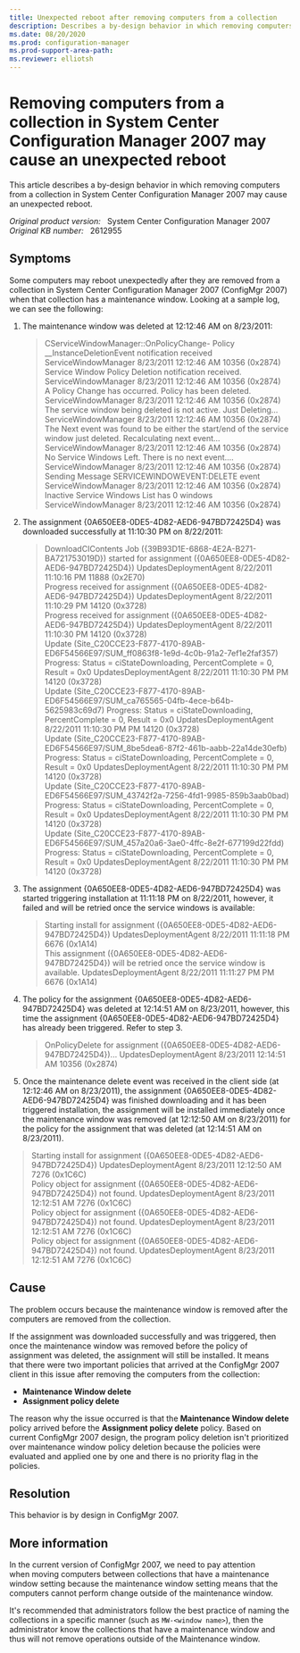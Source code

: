 ```yaml
---
title: Unexpected reboot after removing computers from a collection
description: Describes a by-design behavior in which removing computers from a collection in System Center Configuration Manager 2007 may cause an unexpected reboot.
ms.date: 08/20/2020
ms.prod: configuration-manager
ms.prod-support-area-path:
ms.reviewer: elliotsh
---
```

# Removing computers from a collection in System Center Configuration Manager 2007 may cause an unexpected reboot

This article describes a by-design behavior in which removing computers from a collection in System Center Configuration Manager 2007 may cause an unexpected reboot.

_Original product version:_ &nbsp; System Center Configuration Manager 2007  
_Original KB number:_ &nbsp; 2612955

## Symptoms

Some computers may reboot unexpectedly after they are removed from a collection in System Center Configuration Manager 2007 (ConfigMgr 2007) when that collection has a maintenance window. Looking at a sample log, we can see the following:

1. The maintenance window was deleted at 12:12:46 AM on 8/23/2011:

    > CServiceWindowManager::OnPolicyChange- Policy __InstanceDeletionEvent notification received ServiceWindowManager 8/23/2011 12:12:46 AM  10356 (0x2874)  
    > Service Window Policy Deletion notification received. ServiceWindowManager 8/23/2011 12:12:46 AM  10356 (0x2874)  
    > A Policy Change has occurred. Policy has been deleted. ServiceWindowManager 8/23/2011 12:12:46 AM  10356 (0x2874)  
    > The service window being deleted is not active. Just Deleting... ServiceWindowManager 8/23/2011 12:12:46 AM  10356 (0x2874)  
    > The Next event was found to be either the start/end of the service window just deleted. Recalculating next event... ServiceWindowManager 8/23/2011 12:12:46 AM  10356 (0x2874)  
    > No Service Windows Left. There is no next event.... ServiceWindowManager 8/23/2011 12:12:46 AM  10356 (0x2874)  
    > Sending Message SERVICEWINDOWEVENT:DELETE event ServiceWindowManager 8/23/2011 12:12:46 AM  10356 (0x2874)  
    > Inactive Service Windows List has 0 windows ServiceWindowManager 8/23/2011 12:12:46 AM  10356 (0x2874)

1. The assignment {0A650EE8-0DE5-4D82-AED6-947BD72425D4} was downloaded successfully at 11:10:30 PM on 8/22/2011:

    > DownloadCIContents Job ({39B93D1E-6868-4E2A-B271-BA721753019D}) started for assignment ({0A650EE8-0DE5-4D82-AED6-947BD72425D4}) UpdatesDeploymentAgent  8/22/2011 11:10:16 PM  11888 (0x2E70)  
    > Progress received for assignment ({0A650EE8-0DE5-4D82-AED6-947BD72425D4}) UpdatesDeploymentAgent  8/22/2011 11:10:29 PM  14120 (0x3728)  
    > Progress received for assignment ({0A650EE8-0DE5-4D82-AED6-947BD72425D4}) UpdatesDeploymentAgent  8/22/2011 11:10:30 PM  14120 (0x3728)  
    > Update (Site_C20CCE23-F877-4170-89AB-ED6F54566E97/SUM_ff0863f8-1e9d-4c0b-91a2-7ef1e2faf357) Progress: Status = ciStateDownloading, PercentComplete = 0, Result = 0x0 UpdatesDeploymentAgent  8/22/2011 11:10:30 PM PM  14120 (0x3728)  
    > Update (Site_C20CCE23-F877-4170-89AB-ED6F54566E97/SUM_ca765565-04fb-4ece-b64b-5625983c69d7) Progress: Status = ciStateDownloading, PercentComplete = 0, Result = 0x0 UpdatesDeploymentAgent  8/22/2011 11:10:30 PM PM  14120 (0x3728)  
    > Update (Site_C20CCE23-F877-4170-89AB-ED6F54566E97/SUM_8be5dea6-87f2-461b-aabb-22a14de30efb) Progress: Status = ciStateDownloading, PercentComplete = 0, Result = 0x0 UpdatesDeploymentAgent  8/22/2011 11:10:30 PM PM  14120 (0x3728)  
    > Update (Site_C20CCE23-F877-4170-89AB-ED6F54566E97/SUM_43742f2a-7256-4fd1-9985-859b3aab0bad) Progress: Status = ciStateDownloading, PercentComplete = 0, Result = 0x0 UpdatesDeploymentAgent  8/22/2011 11:10:30 PM PM  14120 (0x3728)  
    > Update (Site_C20CCE23-F877-4170-89AB-ED6F54566E97/SUM_457a20a6-3ae0-4ffc-8e2f-677199d22fdd) Progress: Status = ciStateDownloading, PercentComplete = 0, Result = 0x0 UpdatesDeploymentAgent  8/22/2011 11:10:30 PM PM  14120 (0x3728)

1. The assignment {0A650EE8-0DE5-4D82-AED6-947BD72425D4} was started triggering installation at 11:11:18 PM on 8/22/2011, however, it failed and will be retried once the service windows is available:

    > Starting install for assignment ({0A650EE8-0DE5-4D82-AED6-947BD72425D4}) UpdatesDeploymentAgent 8/22/2011 11:11:18 PM 6676 (0x1A14)  
    > This assignment ({0A650EE8-0DE5-4D82-AED6-947BD72425D4}) will be retried once the service window is available. UpdatesDeploymentAgent 8/22/2011 11:11:27 PM PM 6676 (0x1A14)

1. The policy for the assignment {0A650EE8-0DE5-4D82-AED6-947BD72425D4} was deleted at 12:14:51 AM on 8/23/2011, however, this time the assignment {0A650EE8-0DE5-4D82-AED6-947BD72425D4} has already been triggered. Refer to step 3.

    > OnPolicyDelete for assignment ({0A650EE8-0DE5-4D82-AED6-947BD72425D4})... UpdatesDeploymentAgent 8/23/2011 12:14:51 AM 10356 (0x2874)

1. Once the maintenance delete event was received in the client side (at 12:12:46 AM on 8/23/2011), the assignment {0A650EE8-0DE5-4D82-AED6-947BD72425D4} was finished downloading and it has been triggered installation, the assignment will be installed immediately once the maintenance window was removed (at 12:12:50 AM on 8/23/2011) for the policy for the assignment that was deleted (at 12:14:51 AM on 8/23/2011).

> Starting install for assignment ({0A650EE8-0DE5-4D82-AED6-947BD72425D4}) UpdatesDeploymentAgent 8/23/2011 12:12:50 AM 7276 (0x1C6C)  
> Policy object for assignment ({0A650EE8-0DE5-4D82-AED6-947BD72425D4}) not found. UpdatesDeploymentAgent 8/23/2011 12:12:51 AM 7276 (0x1C6C)  
> Policy object for assignment ({0A650EE8-0DE5-4D82-AED6-947BD72425D4}) not found. UpdatesDeploymentAgent 8/23/2011 12:12:51 AM 7276 (0x1C6C)  
> Policy object for assignment ({0A650EE8-0DE5-4D82-AED6-947BD72425D4}) not found. UpdatesDeploymentAgent 8/23/2011 12:12:51 AM 7276 (0x1C6C)

## Cause

The problem occurs because the maintenance window is removed after the computers are removed from the collection.

If the assignment was downloaded successfully and was triggered, then once the maintenance window was removed before the policy of assignment was deleted, the assignment will still be installed. It means that there were two important policies that arrived at the ConfigMgr 2007 client in this issue after removing the computers from the collection:

- **Maintenance Window delete**
- **Assignment policy delete**

The reason why the issue occurred is that the **Maintenance Window delete** policy arrived before the **Assignment policy delete** policy. Based on current ConfigMgr 2007 design, the program policy deletion isn't prioritized over maintenance window policy deletion because the policies were evaluated and applied one by one and there is no priority flag in the policies.  

## Resolution

This behavior is by design in ConfigMgr 2007.

## More information

In the current version of ConfigMgr 2007, we need to pay attention when moving computers between collections that have a maintenance window setting because the maintenance window setting means that the computers cannot perform change outside of the maintenance window.

It's recommended that administrators follow the best practice of naming the collections in a specific manner (such as `MW-<window name>`), then the administrator know the collections that have a maintenance window and thus will not remove operations outside of the Maintenance window.
